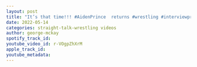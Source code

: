 ```yaml
---
layout: post
title: "It’s that time!!! #AidenPrince  returns #wrestling #interviewprincess #wrestlingfam"
date: 2022-05-14
categories: straight-talk-wrestling videos
author: george-mckay
spotify_track_id: 
youtube_video_id: r-VOgpZhXrM
apple_track_id: 
youtube_metadata: 
---
```

